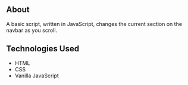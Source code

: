 ## About
A basic script, written in JavaScript, changes the current section on the navbar as you scroll.

## Technologies Used
 - HTML
 - CSS
 - Vanilla JavaScript
